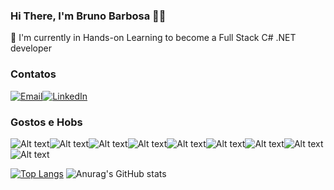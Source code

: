 ### Hi There, I'm Bruno Barbosa 👋🏾

🔭 I'm currently in Hands-on Learning to become a Full Stack C# .NET developer

### Contatos

[![Email](https://img.shields.io/badge/Gmail-D14836?style=for-the-badge&logo=gmail&logoColor=white)](mailto:brunocorreiabarbosa@gmail.com)[![LinkedIn](https://img.shields.io/badge/LinkedIn-0077B5?style=for-the-badge&logo=linkedin&logoColor=white)](https://www.linkedin.com/in/brunocorreiabarbosa/)

### Gostos e Hobs

![Alt text](image-7.png)![Alt text](image-2.png)![Alt text](image-4.png)![Alt text](image-5.png)![Alt text](image-6.png)![Alt text](image-8.png)![Alt text](image-9.png)![Alt text](image-10.png)![Alt text](image-11.png)



[![Top Langs](https://github-readme-stats.vercel.app/api/top-langs/?username=brunocorreiabarbosa&theme=blue-green)](https://github.com/anuraghazra/github-readme-stats)
![Anurag's GitHub stats](https://github-readme-stats.vercel.app/api?username=brunocorreiabarbosa&show_icons=true&theme=blue-green)
